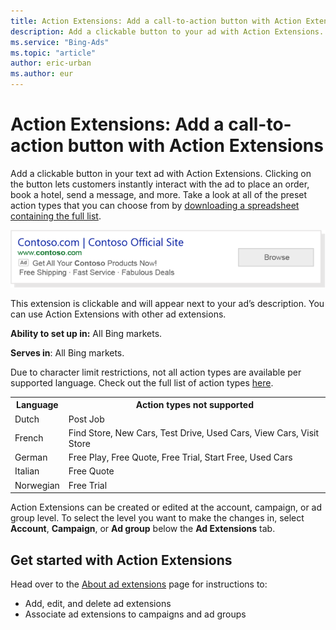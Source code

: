 ```yaml
---
title: Action Extensions: Add a call-to-action button with Action Extensions
description: Add a clickable button to your ad with Action Extensions.
ms.service: "Bing-Ads"
ms.topic: "article"
author: eric-urban
ms.author: eur
---
```


# Action Extensions: Add a call-to-action button with Action Extensions

Add a clickable button in your text ad with Action Extensions. Clicking on the button lets customers instantly interact with the ad to place an order, book a hotel, send a message, and more. Take a look at all of the preset action types that you can choose from by [downloading a spreadsheet containing the full list](https://go.microsoft.com/fwlink?LinkId=2086654).

![Action Extensions](../images/BA_CONC_Extension_Action.png)

This extension is clickable and will appear next to your ad’s description. You can use Action Extensions with other ad extensions.

**Ability to set up in:** All Bing markets.

**Serves in**: All  Bing markets.

Due to character limit restrictions, not all action types are available per supported language. Check out the full list of action types [here](https://go.microsoft.com/fwlink?LinkId=2086654).

<table>
  <tr>
    <th scope="col">Language</th>
    <th scope="col">Action types not supported</th>
  </tr>
  <tr>
    <td>Dutch</td>
    <td>Post Job</td>
  </tr>
  <tr>
    <td>French</td>
    <td>Find Store, New Cars, Test Drive, Used Cars, View Cars, Visit Store</td>
  </tr>
  <tr>
    <td>German</td>
    <td>Free Play, Free Quote, Free Trial, Start Free, Used Cars</td>
  </tr>
  <tr>
    <td>Italian</td>
    <td>Free Quote</td>
  </tr>
  <tr>
    <td>Norwegian</td>
    <td>Free Trial</td>
  </tr>
</table>

Action Extensions can be created or edited at the account, campaign, or ad group level. To select the level you want to make the changes in, select  **Account**, **Campaign**, or **Ad group** below the **Ad Extensions** tab.

## Get started with Action Extensions

Head over to the [About ad extensions](./hlp_BA_CONC_AboutAdExtensions.md) page for instructions to:

- Add, edit, and delete ad extensions
- Associate ad extensions to campaigns and ad groups


